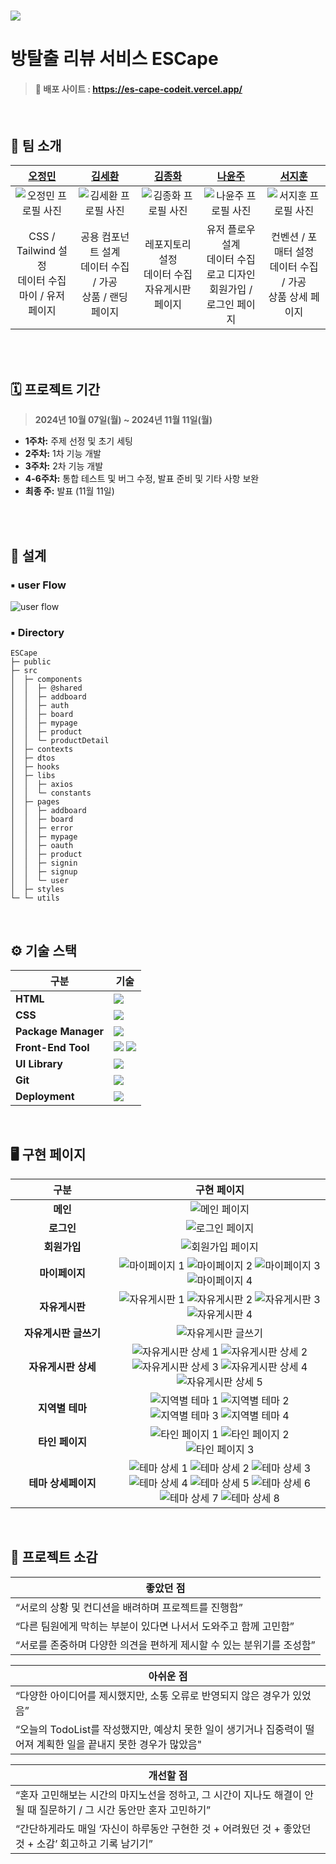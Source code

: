 # <img src="./public/readme/main_title.png" />

# 방탈출 리뷰 서비스 ESCape

> #### 🔗 배포 사이트 : https://es-cape-codeit.vercel.app/

<br>

## 👥 팀 소개

<table>
  <thead>
    <tr>
      <th style="width: 20%; text-align: center;"> <a href="https://github.com/ojm51">오정민</a> </th>
      <th style="width: 20%; text-align: center;"> <a href="https://github.com/kimsayhi">김세환</a> </th>
      <th style="width: 20%; text-align: center;"> <a href="https://github.com/KJongHwa">김종화</a> </th>
      <th style="width: 20%; text-align: center;"> <a href="https://github.com/naynara87">나윤주</a> </th>
      <th style="width: 20%; text-align: center;"> <a href="https://github.com/SealBros">서지훈</a> </th>
    </tr>
  </thead>
  <tbody>
    <tr>
      <td style="text-align: center;"> <img src="./public/readme/profile_jm.jpeg" alt="오정민 프로필 사진" > </td>
      <td style="text-align: center;"> <img src="./public/readme/profile_sh.png" alt="김세환 프로필 사진" > </td>
      <td style="text-align: center;"> <img src="./public/readme/profile_jh.jpeg" alt="김종화 프로필 사진" > </td>
      <td style="text-align: center;"> <img src="./public/readme/profile_yj.png" alt="나윤주 프로필 사진" > </td>
      <td style="text-align: center;"> <img src="./public/readme/profile_sjh.png" alt="서지훈 프로필 사진" > </td>
    </tr>
    <tr>
      <td style="text-align: center;">CSS / Tailwind 설정<br>데이터 수집<br> 마이 / 유저 페이지</td>
      <td style="text-align: center;">공용 컴포넌트 설계<br>데이터 수집 / 가공<br>상품 / 랜딩 페이지</td>
      <td style="text-align: center;">레포지토리 설정<br>데이터 수집<br>자유게시판 페이지</td>
      <td style="text-align: center;">유저 플로우 설계<br>데이터 수집<br>로고 디자인<br> 회원가입 / 로그인 페이지</td>
      <td style="text-align: center;">컨벤션 / 포매터 설정<br>데이터 수집 / 가공<br>상품 상세 페이지</td>
    </tr>
  </tbody>
</table>



<br>
<br>

## 🗓️ 프로젝트 기간
> **2024년 10월 07일(월) ~ 2024년 11월 11일(월)**

- **1주차:** 주제 선정 및 초기 세팅
- **2주차:** 1차 기능 개발
- **3주차:** 2차 기능 개발
- **4-6주차:** 통합 테스트 및 버그 수정, 발표 준비 및 기타 사항 보완
- **최종 주:** 발표 (11월 11일)

<br>
<br>

## 📐 설계


### ▪️ user Flow

![user flow](./public/readme/user_flow.png)

### ▪️ Directory

```
ESCape
├─ public
├─ src
│  ├─ components
│  │  ├─ @shared
│  │  ├─ addboard
│  │  ├─ auth
│  │  ├─ board
│  │  ├─ mypage
│  │  ├─ product
│  │  └─ productDetail
│  ├─ contexts
│  ├─ dtos
│  ├─ hooks
│  ├─ libs
│  │  ├─ axios
│  │  └─ constants
│  ├─ pages
│  │  ├─ addboard
│  │  ├─ board
│  │  ├─ error
│  │  ├─ mypage
│  │  ├─ oauth
│  │  ├─ product
│  │  ├─ signin
│  │  ├─ signup
│  │  └─ user
│  ├─ styles
└─ └─ utils
```

<br>

## ⚙️ 기술 스택

| 구분               | 기술 |
|--------------------|--------------------|
| **HTML**           | <img src="https://img.shields.io/badge/HTML5-E34F26?style=for-the-badge&logo=HTML5&logoColor=white" /> |
| **CSS**            | <img src="https://img.shields.io/badge/tailwindcss-06B6D4?style=for-the-badge&logo=tailwindcss&logoColor=white" /> |
| **Package Manager** | <img src="https://img.shields.io/badge/npm-CB3837?style=for-the-badge&logo=npm&logoColor=white" /> |
| **Front-End Tool** | <img src="https://img.shields.io/badge/TypeScript-3178C6?style=for-the-badge&logo=TypeScript&logoColor=white" /> <img src="https://img.shields.io/badge/Next.js-000000?style=for-the-badge&logo=Next.js&logoColor=white" /> |
| **UI Library**     | <img src="https://img.shields.io/badge/flowbite--react-4B5563?style=for-the-badge&logo=flowbite&logoColor=white"/> |
| **Git**            | <img src="https://img.shields.io/badge/Git-E34F26?style=for-the-badge&logo=Git&logoColor=white" /> |
| **Deployment**     | <img src="https://img.shields.io/badge/vite-646CFF?style=for-the-badge&logo=vite&logoColor=white" />  |

<br>

## 🖥️ 구현 페이지

<table>
  <thead>
    <tr>
      <th style="text-align: center;" width="150">구분</th>
      <th style="text-align: center;">구현 페이지</th>
    </tr>
  </thead>
  <tbody>
    <tr>
      <td style="text-align: center;"><strong>메인</strong></td>
      <td style="text-align: center;"><img src="./public/readme/main.gif" alt="메인 페이지" /></td>
    </tr>
    <tr>
      <td style="text-align: center;"><strong>로그인</strong></td>
      <td style="text-align: center;"><img src="./public/readme/login.gif" alt="로그인 페이지" /></td>
    </tr>
    <tr>
      <td style="text-align: center;"><strong>회원가입</strong></td>
      <td style="text-align: center;"><img src="./public/readme/signup.gif" alt="회원가입 페이지" /></td>
    </tr>
    <tr>
      <td style="text-align: center;"><strong>마이페이지</strong></td>
      <td style="text-align: center;">
        <img src="./public/readme/mypage.gif" alt="마이페이지 1" />
        <img src="./public/readme/mypage-2.gif" alt="마이페이지 2" />
        <img src="./public/readme/mypage-3.gif" alt="마이페이지 3" />
        <img src="./public/readme/mypage-4.gif" alt="마이페이지 4" />
      </td>
    </tr>
    <tr>
      <td style="text-align: center;"><strong>자유게시판</strong></td>
      <td style="text-align: center;">
        <img src="./public/readme/board-1.gif" alt="자유게시판 1" />
        <img src="./public/readme/board-2.gif" alt="자유게시판 2" />
        <img src="./public/readme/board-3.gif" alt="자유게시판 3" />
        <img src="./public/readme/board-4.gif" alt="자유게시판 4" />
      </td>
    </tr>
    <tr>
      <td style="text-align: center;"><strong>자유게시판 글쓰기</strong></td>
      <td style="text-align: center;"><img src="./public/readme/board-6.gif" alt="자유게시판 글쓰기" /></td>
    </tr>
    <tr>
      <td style="text-align: center;"><strong>자유게시판 상세</strong></td>
      <td style="text-align: center;">
        <img src="./public/readme/board-detail-1.gif" alt="자유게시판 상세 1" />
        <img src="./public/readme/board-detail-2.gif" alt="자유게시판 상세 2" />
        <img src="./public/readme/board-detail-3.gif" alt="자유게시판 상세 3" />
        <img src="./public/readme/board-detail-4.gif" alt="자유게시판 상세 4" />
        <img src="./public/readme/board-detail-5.gif" alt="자유게시판 상세 5" />
      </td>
    </tr>
    <tr>
      <td style="text-align: center;"><strong>지역별 테마</strong></td>
      <td style="text-align: center;">
        <img src="./public/readme/theme-1.gif" alt="지역별 테마 1" />
        <img src="./public/readme/theme-2.gif" alt="지역별 테마 2" />
        <img src="./public/readme/theme-3.gif" alt="지역별 테마 3" />
        <img src="./public/readme/theme-4.gif" alt="지역별 테마 4" />
      </td>
    </tr>
    <tr>
      <td style="text-align: center;"><strong>타인 페이지</strong></td>
      <td style="text-align: center;">
        <img src="./public/readme/user-1.gif" alt="타인 페이지 1" />
        <img src="./public/readme/user-2.gif" alt="타인 페이지 2" />
        <img src="./public/readme/user-3.gif" alt="타인 페이지 3" />
      </td>
    </tr>
    <tr>
      <td style="text-align: center;"><strong>테마 상세페이지</strong></td>
      <td style="text-align: center;">
        <img src="./public/readme/theme-detail-1.gif" alt="테마 상세 1" />
        <img src="./public/readme/theme-detail-2.gif" alt="테마 상세 2" />
        <img src="./public/readme/theme-detail-3.gif" alt="테마 상세 3" />
        <img src="./public/readme/theme-detail-4.gif" alt="테마 상세 4" />
        <img src="./public/readme/theme-detail-5.gif" alt="테마 상세 5" />
        <img src="./public/readme/theme-detail-6.gif" alt="테마 상세 6" />
        <img src="./public/readme/theme-detail-7.gif" alt="테마 상세 7" />
        <img src="./public/readme/theme-detail-8.gif" alt="테마 상세 8" />
      </td>
    </tr>
  </tbody>
</table>

<br>

## 🎤 프로젝트 소감

<table style="width:100%">
  <thead>
    <tr>
      <th>좋았던 점</th> 
    </tr>
  </thead>
  <tbody>
    <tr>
      <td>“서로의 상황 및 컨디션을 배려하며 프로젝트를 진행함”</td></tr>   <tr>
      <td>“다른 팀원에게 막히는 부분이 있다면 나서서 도와주고 함께 고민함”</td></tr> 
        <tr><td>“서로를 존중하며 다양한 의견을 편하게 제시할 수 있는 분위기를 조성함”</td>
    </tr> 
  </tbody>
  </table>
<table style="width:100%">
  <thead>
    <tr>
    <th >아쉬운 점</th> 
    </tr>
  </thead>
  <tbody>
    <tr>
      <td>“다양한 아이디어를 제시했지만, 소통 오류로 반영되지 않은 경우가 있었음”</td></tr> 
        <tr><td>“오늘의 TodoList를 작성했지만, 예상치 못한 일이 생기거나 집중력이 떨어져 계획한 일을 끝내지 못한 경우가 많았음"</td> 
    </tr> 
  </tbody>
  </table> 
<table style="width:100%">
  <thead>
    <tr>
      <th >개선할 점</th> 
    </tr>
  </thead>
  <tbody>
    <tr>
      <td>“혼자 고민해보는 시간의 마지노선을 정하고, 그 시간이 지나도 해결이 안 될 때 질문하기 / 그 시간 동안만 혼자 고민하기”</td></tr> <tr>
      <td>“간단하게라도 매일 ‘자신이 하루동안 구현한 것 + 어려웠던 것 + 좋았던 것 + 소감’ 회고하고 기록 남기기”</td>
    </tr> 
  </tbody>
</table>
